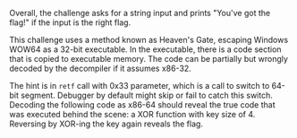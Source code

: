 Overall, the challenge asks for a string input and prints "You've got the flag!"
if the input is the right flag.

This challenge uses a method known as Heaven's Gate, escaping Windows WOW64
as a 32-bit executable. In the executable, there is a code section that is copied
to executable memory. The code can be partially but wrongly decoded by the
decompiler if it assumes x86-32.

The hint is in `retf` call with 0x33 parameter, which is a call to switch to 64-bit segment.
Debugger by default might skip or fail to catch this switch.
Decoding the following code as x86-64 should reveal the true code that was executed
behind the scene: a XOR function with key size of 4.
Reversing by XOR-ing the key again reveals the flag.